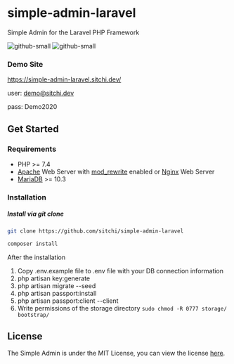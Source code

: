 # simple-admin-laravel
 Simple Admin for the Laravel PHP Framework

![github-small](https://simple-admin-laravel.sitchi.dev/img/sal1.png)
![github-small](https://simple-admin-laravel.sitchi.dev/img/sal2.png)

### Demo Site
https://simple-admin-laravel.sitchi.dev/

user: demo@sitchi.dev

pass: Demo2020

## Get Started

### Requirements

* PHP >= 7.4
* [Apache][1] Web Server with [mod_rewrite][2] enabled or [Nginx][3] Web Server
* [MariaDB][5] >= 10.3

### Installation

##### Install via git clone

```bash
git clone https://github.com/sitchi/simple-admin-laravel

composer install
```

After the installation

1. Copy .env.example file to .env file with your DB connection information
2. php artisan key:generate
3. php artisan migrate --seed
4. php artisan passport:install
5. php artisan passport:client --client
6. Write permissions of the storage directory `sudo chmod -R 0777 storage/ bootstrap/`

## License

The Simple Admin is under the MIT License, you can view the license [here](https://github.com/sitchi/simple-admin-laravel/blob/master/LICENSE).

[1]: http://httpd.apache.org/
[2]: http://httpd.apache.org/docs/current/mod/mod_rewrite.html
[3]: http://nginx.org/
[4]: https://github.com/phalcon/cphalcon/releases
[5]: https://mariadb.org/
